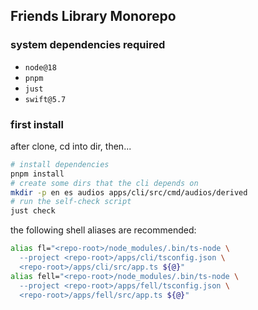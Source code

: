## Friends Library Monorepo

### system dependencies required

- `node@18`
- `pnpm`
- `just`
- `swift@5.7`

### first install

after clone, cd into dir, then...

```bash
# install dependencies
pnpm install
# create some dirs that the cli depends on
mkdir -p en es audios apps/cli/src/cmd/audios/derived
# run the self-check script
just check
```

the following shell aliases are recommended:

```bash
alias fl="<repo-root>/node_modules/.bin/ts-node \
  --project <repo-root>/apps/cli/tsconfig.json \
  <repo-root>/apps/cli/src/app.ts ${@}"
alias fell="<repo-root>/node_modules/.bin/ts-node \
  --project <repo-root>/apps/fell/tsconfig.json \
  <repo-root>/apps/fell/src/app.ts ${@}"
```
